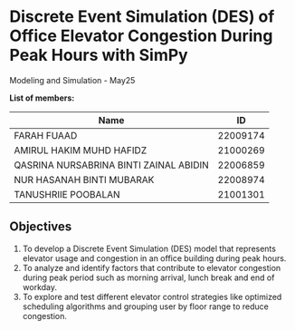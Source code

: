# Discrete Event Simulation (DES) of Office Elevator Congestion During Peak Hours with SimPy
Modeling and Simulation - May25

**List of members:**  

|      Name      |      ID       |
| -------------- | ------------- |
| FARAH FUAAD  |    22009174   |
| AMIRUL HAKIM MUHD HAFIDZ |    21000269   |
|  QASRINA NURSABRINA BINTI ZAINAL ABIDIN  |    22006859   |
|   NUR HASANAH BINTI MUBARAK  |    22008974   |
| TANUSHRIIE POOBALAN | 21001301 |


## Objectives
1.	To develop a Discrete Event Simulation (DES) model that represents elevator usage and congestion in an office building during peak hours.
2.	To analyze and identify factors that contribute to elevator congestion during peak period such as morning arrival, lunch break and end of workday.
3.	To explore and test different elevator control strategies like optimized scheduling algorithms and grouping user by floor range to reduce congestion. 
